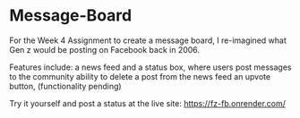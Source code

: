 # Message-Board
For the Week 4 Assignment to create a message board, I re-imagined what Gen z would be posting on Facebook back in 2006. 

Features include:
  a news feed and a status box, where users post messages to the community
  ability to delete a post from the news feed
  an upvote button, (functionality pending) 

Try it yourself and post a status at the live site:  https://fz-fb.onrender.com/



